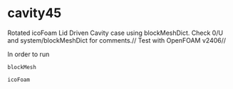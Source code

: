 # cavity45
Rotated icoFoam Lid Driven Cavity case using blockMeshDict. Check 0/U and system/blockMeshDict for comments.//
Test with OpenFOAM v2406//


In order to run
```
blockMesh
```
```
icoFoam
```
